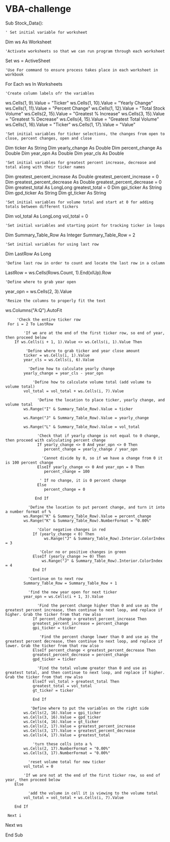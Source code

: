 # VBA-challenge
 Sub Stock_Data():

    ' Set initial variable for worksheet
 Dim ws As Worksheet

    'Activate worksheets so that we can run program through each worksheet
 Set ws = ActiveSheet

    'Use For command to ensure process takes place in each worksheet in workbook
  For Each ws In Worksheets

    'Create column labels ofr the variables
  ws.Cells(1, 9).Value = "Ticker"
  ws.Cells(1, 10).Value = "Yearly Change"
  ws.Cells(1, 11).Value = "Percent Change"
  ws.Cells(1, 12).Value = "Total Stock Volume"
  ws.Cells(2, 15).Value = "Greatest % Increase"
  ws.Cells(3, 15).Value = "Greatest % Decrease"
  ws.Cells(4, 15).Value = "Greatest Total Volume"
  ws.Cells(1, 16).Value = "Ticker"
  ws.Cells(1, 17).Value = "Value"

    'Set initial variables for ticker selections, the changes from open to close, percent changes, open and close
  Dim ticker As String
  Dim yearly_change As Double
  Dim percent_change As Double
  Dim year_opn As Double
  Dim year_cls As Double
  
    'Set initial variables for greatest percent increase, decrease and total along with their ticker names
  Dim greatest_percent_increase As Double
  greatest_percent_increase = 0
  Dim greatest_percent_decrease As Double
  greatest_percent_decrease = 0
  Dim greatest_total As LongLong
  greatest_total = 0
  Dim gpi_ticker As String
  Dim gpd_ticker As String
  Dim gt_ticker As String

    'Set initial variables for volume total and start at 0 for adding totals between different tickers
  Dim vol_total As LongLong
  vol_total = 0

    'Set initial variables and starting point for tracking ticker in loops
  Dim Summary_Table_Row As Integer
  Summary_Table_Row = 2

    'Set initial variables for using last row
  Dim LastRow As Long

    'Define last row in order to count and locate the last row in a column
  LastRow = ws.Cells(Rows.Count, 1).End(xlUp).Row

    'Define where to grab year open
  year_opn = ws.Cells(2, 3).Value

    'Resize the columns to properly fit the text
  ws.Columns("A:Q").AutoFit
 
         'Check the entire ticker row
     For i = 2 To LastRow
     
            'If we are at the end of the first ticker row, so end of year, then proceed below
        If ws.Cells(i + 1, 1).Value <> ws.Cells(i, 1).Value Then
             
             'Define where to grab ticker and year close amount
            ticker = ws.Cells(i, 1).Value
            year_cls = ws.Cells(i, 6).Value
            
              'Define how to calculate yearly change
            yearly_change = year_cls - year_opn
        
                'Define how to calculate volume total (add volume to volume total)
            vol_total = vol_total + ws.Cells(i, 7).Value
        
                  'Define the location to place ticker, yearly change, and volume total
            ws.Range("I" & Summary_Table_Row).Value = ticker
        
            ws.Range("J" & Summary_Table_Row).Value = yearly_change
          
            ws.Range("L" & Summary_Table_Row).Value = vol_total
        
                  'Check that if yearly change is not equal to 0 change, then proceed with calculating percent change
                  If yearly_change <> 0 And year_opn <> 0 Then
                     percent_change = yearly_change / year_opn
                    
                    'Cannot divide by 0, so if we have a change from 0 it is 100 percent change
                  ElseIf yearly_change <> 0 And year_opn = 0 Then
                     percent_change = 100
                   
                   ' If no change, it is 0 percent change
                  Else
                     percent_change = 0
        
                 End If
        
              'Define the location to put percent change, and turn it into a number format of %
            ws.Range("K" & Summary_Table_Row).Value = percent_change
            ws.Range("K" & Summary_Table_Row).NumberFormat = "0.00%"
            
                  'Color negative changes in red
                If (yearly_change < 0) Then
                     ws.Range("J" & Summary_Table_Row).Interior.ColorIndex = 3
                   
                   'Color no or positive changes in green
                ElseIf (yearly_change >= 0) Then
                    ws.Range("J" & Summary_Table_Row).Interior.ColorIndex = 4
                End If
           
              'Continue on to next row
            Summary_Table_Row = Summary_Table_Row + 1
              
              'find the new year open for next ticker
            year_opn = ws.Cells(i + 1, 3).Value
              
                  'Find the percent change higher than 0 and use as the greatest percent increase, then continue to next loop, and replace if higher. Grab the ticker from that row also
                If percent_change > greatest_percent_increase Then
                greatest_percent_increase = percent_change
                gpi_ticker = ticker
              
                   'Find the percent change lower than 0 and use as the greatest percent decrease, then continue to next loop, and replace if lower. Grab the ticker from that row also
                ElseIf percent_change < greatest_percent_decrease Then
                greatest_percent_decrease = percent_change
                gpd_ticker = ticker
                  
                  'Find the total volume greater than 0 and use as greatest total, and then continue to next loop, and replace if higher. Grab the ticker from that row also
                ElseIf vol_total > greatest_total Then
                greatest_total = vol_total
                gt_ticker = ticker
                
                End If
           
               'Define where to put the variables on the right side
            ws.Cells(2, 16).Value = gpi_ticker
            ws.Cells(3, 16).Value = gpd_ticker
            ws.Cells(4, 16).Value = gt_ticker
            ws.Cells(2, 17).Value = greatest_percent_increase
            ws.Cells(3, 17).Value = greatest_percent_decrease
            ws.Cells(4, 17).Value = greatest_total
            
                'turn these cells into a %
            ws.Cells(2, 17).NumberFormat = "0.00%"
            ws.Cells(3, 17).NumberFormat = "0.00%"
            
              'reset volume total for new ticker
            vol_total = 0
     
            'If we are not at the end of the first ticker row, so end of year, then proceed below
        Else
              
              'add the volume in cell it is viewing to the volume total
            vol_total = vol_total + ws.Cells(i, 7).Value
        
        End If

     Next i
    
   Next ws
      
End Sub


